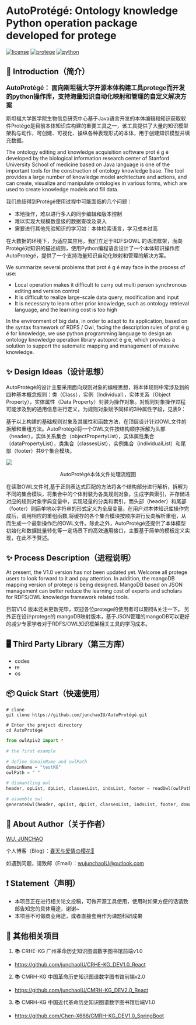 # AutoProtégé: Ontology knowledge Python operation package developed for protege

[![license](https://img.shields.io/badge/license-MPL2.0-blue)](https://github.com/junchaoIU/protegeAuto_tool/blob/main/LICENSE)
[![protege](https://img.shields.io/badge/protege-5.5.0-yellowgreen)](https://github.com/protegeproject/protege)
[![python](https://img.shields.io/badge/Python-3.7.6-orange)](https://github.com/TheAlgorithms/Python)


## 🌈 Introduction（简介）
**<big>AutoProtégé： 面向斯坦福大学开源本体构建工具protege而开发的python操作库，支持海量知识自动化映射和管理的自定义解决方案</big>**

斯坦福大学医学院生物信息研究中心基于Java语言开发的本体编辑和知识获取软件Protégé是目前本体知识库构建的重要工具之一，该工具提供了大量的知识模型架构与动作，可创建、可视化、操纵各种表现形式的本体，用于创建知识模型并填充数据。

The ontology editing and knowledge acquisition software prot é g é developed by the biological information research center of Stanford University School of medicine based on Java language is one of the important tools for the construction of ontology knowledge base. The tool provides a large number of knowledge model architecture and actions, and can create, visualize and manipulate ontologies in various forms, which are used to create knowledge models and fill data.

我们总结得到Protégé使用过程中可能面临的几个问题：
- 本地操作，难以进行多人的同步编辑和版本控制
- 难以实现大规模数量级的数据查改及录入
- 需要进行其他先验知识的学习如：本体检索语言，学习成本过高

在大数据的环境下，为适应其应用，我们立足于RDFS/OWL 的语法框架，面向Protégé对知识的描述规则，使用Python编程语言设计了一个本体知识操作库AutoProtégé，提供了一个支持海量知识自动化映射和管理的解决方案。

We summarize several problems that prot é g é may face in the process of use:
- Local operation makes it difficult to carry out multi person synchronous editing and version control
- It is difficult to realize large-scale data query, modification and input
- It is necessary to learn other prior knowledge, such as ontology retrieval language, and the learning cost is too high

In the environment of big data, in order to adapt to its application, based on the syntax framework of RDFS / Owl, facing the description rules of prot é g é for knowledge, we use python programming language to design an ontology knowledge operation library autoprot é g é, which provides a solution to support the automatic mapping and management of massive knowledge.

## ✨ Design Ideas（设计思想）
AutoProtégé的设计主要采用面向规则对象的编程思想，将本体规则中常涉及到的四种基本概念规则：类（Class），实例（Individual），实体关系（Object Property），实体属性（Data Property）封装为操作对象。对规则对象操作过程可能涉及到的通用信息进行定义，为规则对象赋予同样的3种属性字段，见表9：

基于以上构建的基础规则对象及其属性和函数方法，在顶层设计针对OWL文件的拆解和重组方法。AutoProtégé将一个OWL文件按结构顺序拆解为头部（header），实体关系集合（objectPropertyList），实体属性集合（dataPropertyList），类集合（classesList），实例集合（individualList）和尾部（footer）共6个集合模块。

![](https://www.wujunchao.top/wp-content/uploads/2022/03/AutoProtege.jpg)
<center>AutoProtégé本体文件处理流程图</center>

在读取OWL文件时,基于正则表达式匹配的方法将各个结构部分进行解析，拆解为不同的集合模块，将集合中的个体封装为各类规则对象，生成字典索引，并存储进对应的规则对象字典变量中，实现轻量的分类和索引，而头部（header）和尾部（footer）则简单地以字符串的形式定义为全局变量。在用户对本体知识库操作完成后，调用相应的重组函数,将缓存的各个集合模块按顺序进行反向解析重组，从而生成一个最新操作后的OWL文件。除此之外，AutoProtégé还提供了本体模型初始化和数据批量转化等一定场景下的高效通用接口，主要基于简单的模板定义实现，在此不予赘述。


## ✨ Process Description（进程说明）
At present, the V1.0 version has not been updated yet. Welcome all protege users to look forward to it and pay attention.
In addition, the mangoDB mapping version of protege is being designed. MangoDB based on JSON management can better reduce the learning cost of experts and scholars for RDFS/OWL knowledge framework related tools.

目前V1.0 版本还未更新完毕，欢迎各位protege的使用者可以期待&关注一下。
另外正在设计protege的 mangoDB映射版本，基于JSON管理的mangoDB可以更好的减少专家学者对于RDFS/OWL知识框架相关工具的学习成本。


## 🖥 Third Party Library（第三方库）
- codes
- re
- os

## 📦 Quick Start（快速使用）
```shell
# clone
git clone https://github.com/junchaoIU/AutoProtégé.git

# Enter the project directory
cd AutoProtégé
```

```python
from owlApiv2 import *

# the first example

# define domainName and owlPath
domainName = "testKG"
owlPath = " "

# dismantling owl
header, opList, dpList, classesList, indsList, footer = readOwl(owlPath, domainName)

# assemble owl
generateOwl(header, opList, dpList, classesList, indsList, footer, domainName)
```

## 🌸 About Author（关于作者）
[WU, JUNCHAO](https://github.com/junchaoIU)

个人博客（Blog）：[春天与爱情の樱花🌸](https://www.wujunchao.top)

如遇到问题，请致邮（Email）：wujunchaoIU@outlook.com

## ❗ Statement（声明）
- 本项目正在进行相关论文投稿，可做开源工具使用，使用时如果方便的话请致邮告知您的具体用途，谢谢~
- 本项目不可做商业用途，或者直接套用作为课题科研成果

## 🍉 其他相关项目
1. 📚 CRHE-KG 广州革命历史知识图谱数字图书馆前端v1.0
- https://github.com/junchaoIU/CRHE-KG_DEV1.0_React
2. 📚 CMRH-KG 中国革命历史知识图谱数字图书馆前端v2.0
- https://github.com/junchaoIU/CMRH-KG_DEV2.0_React
3. 📚 CMRH-KG 中国近代革命历史知识图谱数字图书馆后端V1.0
- https://github.com/Chen-X666/CMRH-KG_DEV1.0_SpringBoot
